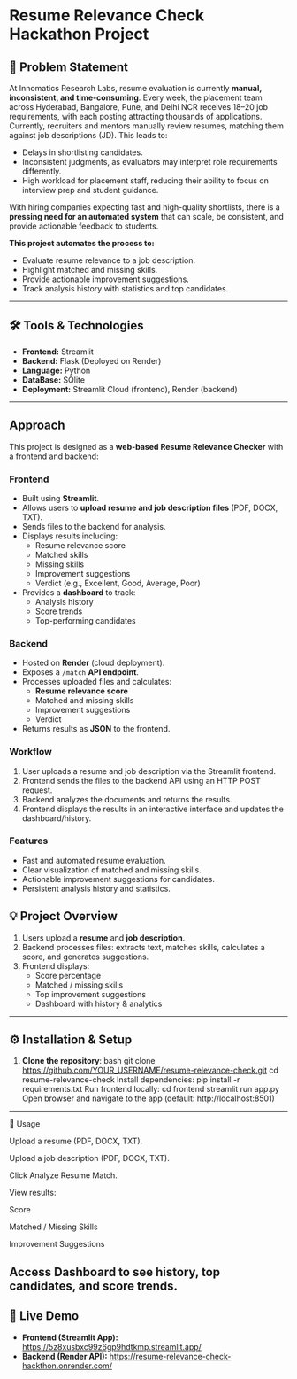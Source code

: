  # Resume Relevance Check Hackathon Project

## 📄 Problem Statement
At Innomatics Research Labs, resume evaluation is currently **manual, inconsistent, and time-consuming**. Every week, the placement team across Hyderabad, Bangalore, Pune, and Delhi NCR receives 18–20 job requirements, with each posting attracting thousands of applications.  
Currently, recruiters and mentors manually review resumes, matching them against job descriptions (JD). This leads to:  
- Delays in shortlisting candidates.  
- Inconsistent judgments, as evaluators may interpret role requirements differently.  
- High workload for placement staff, reducing their ability to focus on interview prep and student guidance.  

With hiring companies expecting fast and high-quality shortlists, there is a **pressing need for an automated system** that can scale, be consistent, and provide actionable feedback to students.  

**This project automates the process to:**  
- Evaluate resume relevance to a job description.  
- Highlight matched and missing skills.  
- Provide actionable improvement suggestions.  
- Track analysis history with statistics and top candidates.

---

## 🛠️ Tools & Technologies
- **Frontend:** Streamlit  
- **Backend:** Flask (Deployed on Render)  
- **Language:** Python
- **DataBase:** SQlite
- **Deployment:** Streamlit Cloud (frontend), Render (backend)  

---
## Approach 

This project is designed as a **web-based Resume Relevance Checker** with a frontend and backend:

### Frontend
- Built using **Streamlit**.
- Allows users to **upload resume and job description files** (PDF, DOCX, TXT).
- Sends files to the backend for analysis.
- Displays results including:
  - Resume relevance score
  - Matched skills
  - Missing skills
  - Improvement suggestions
  - Verdict (e.g., Excellent, Good, Average, Poor)
- Provides a **dashboard** to track:
  - Analysis history
  - Score trends
  - Top-performing candidates

### Backend
- Hosted on **Render** (cloud deployment).
- Exposes a `/match` **API endpoint**.
- Processes uploaded files and calculates:
  - **Resume relevance score**
  - Matched and missing skills
  - Improvement suggestions
  - Verdict
- Returns results as **JSON** to the frontend.

### Workflow
1. User uploads a resume and job description via the Streamlit frontend.
2. Frontend sends the files to the backend API using an HTTP POST request.
3. Backend analyzes the documents and returns the results.
4. Frontend displays the results in an interactive interface and updates the dashboard/history.

### Features
- Fast and automated resume evaluation.
- Clear visualization of matched and missing skills.
- Actionable improvement suggestions for candidates.
- Persistent analysis history and statistics.


## 💡 Project Overview
1. Users upload a **resume** and **job description**.  
2. Backend processes files: extracts text, matches skills, calculates a score, and generates suggestions.  
3. Frontend displays:  
   - Score percentage  
   - Matched / missing skills  
   - Top improvement suggestions  
   - Dashboard with history & analytics  

---

## ⚙️ Installation & Setup
1. **Clone the repository**:
bash
git clone https://github.com/YOUR_USERNAME/resume-relevance-check.git
cd resume-relevance-check
Install dependencies:
pip install -r requirements.txt
Run frontend locally:
cd frontend
streamlit run app.py
Open browser and navigate to the app (default: http://localhost:8501)
---

🎯 Usage

Upload a resume (PDF, DOCX, TXT).

Upload a job description (PDF, DOCX, TXT).

Click Analyze Resume Match.

View results:

Score

Matched / Missing Skills

Improvement Suggestions

Access Dashboard to see history, top candidates, and score trends.
---
## 🚀 Live Demo
- **Frontend (Streamlit App):** https://5z8xusbxc99z6gp9hdtkmp.streamlit.app/
- **Backend (Render API):** https://resume-relevance-check-hackthon.onrender.com/

